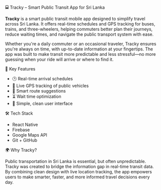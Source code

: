 🚍 Tracky – Smart Public Transit App for Sri Lanka

**Tracky** is a smart public transit mobile app designed to simplify travel across Sri Lanka. It offers real-time schedules and GPS tracking for buses, trains, and three-wheelers, helping commuters better plan their journeys, reduce waiting times, and navigate the public transport system with ease.

Whether you're a daily commuter or an occasional traveler, Tracky ensures you're always on time, with up-to-date information at your fingertips. The app was built to make transit more predictable and less stressful—no more guessing when your ride will arrive or where to find it.



 🔧 Key Features

- 🕒 Real-time arrival schedules  
- 📍 Live GPS tracking of public vehicles  
- 🚦 Smart route suggestions  
- ⏳ Wait time optimization  
- 📱 Simple, clean user interface  



 🛠️ Tech Stack

- React Native 
- Firebase  
- Google Maps API  
- Git + GitHub  



🌍 Why Tracky?

Public transportation in Sri Lanka is essential, but often unpredictable. Tracky was created to bridge the information gap in real-time transit data. By combining clean design with live location tracking, the app empowers users to make smarter, faster, and more informed travel decisions every day.


